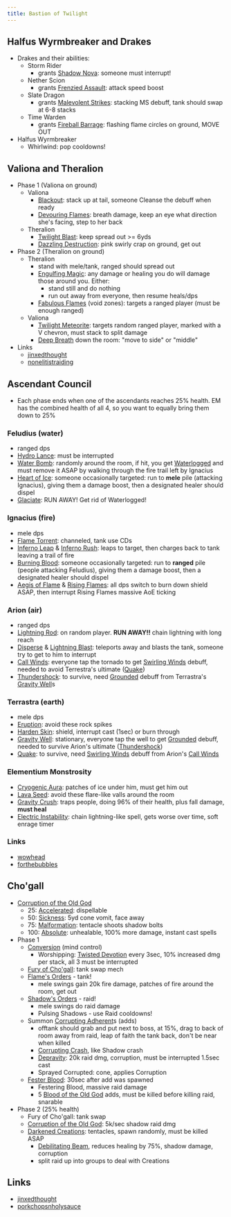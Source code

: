 ```yaml
---
title: Bastion of Twilight
---
```


## Halfus Wyrmbreaker and Drakes
  * Drakes and their abilities:
    * Storm Rider
      * grants [Shadow Nova](http://www.wowhead.com/spell=83703): someone must interrupt!
    * Nether Scion
      * grants [Frenzied Assault](http://www.wowhead.com/spell=83693): attack speed boost
    * Slate Dragon
      * grants [Malevolent Strikes](http://www.wowhead.com/spell=83908): stacking MS debuff, tank should swap at 6-8 stacks
    * Time Warden
      * grants [Fireball Barrage](http://www.wowhead.com/spell=83706): flashing flame circles on ground, MOVE OUT
  * Halfus Wyrmbreaker
    * Whirlwind: pop cooldowns!

## Valiona and Theralion
  * Phase 1 (Valiona on ground)
    * Valiona
      * [Blackout](http://www.wowhead.com/spell=86788): stack up at tail, someone Cleanse the debuff when ready
      * [Devouring Flames](http://www.wowhead.com/spell=90950): breath damage, keep an eye what direction she's facing, step to her back
    * Theralion
      * [Twilight Blast](http://www.wowhead.com/spell=86369): keep spread out >= 6yds
      * [Dazzling Destruction](http://www.wowhead.com/spell=86408): pink swirly crap on ground, get out
  * Phase 2 (Theralion on ground)
    * Theralion
      * stand with mele/tank, ranged should spread out
      * [Engulfing Magic](http://www.wowhead.com/spell=86622): any damage or healing you do will damage those around you. Either:
        * stand still and do nothing
        * run out away from everyone, then resume heals/dps
      * [Fabulous Flames](http://www.wowhead.com/spell=86505) (void zones): targets a ranged player (must be enough ranged)
    * Valiona
      * [Twilight Meteorite](http://www.wowhead.com/spell=86013): targets random ranged player, marked with a V chevron, must stack to split damage
      * [Deep Breath](http://www.wowhead.com/spell=86059) down the room: "move to side" or "middle"
  * Links
    * [jinxedthought](http://jinxedthought.blogspot.com/2010/12/valiona-theralion-10-man.html)
    * [nonelitistraiding](http://nonelitistraiding.blogspot.com/2011/03/hints-for-valonia-and-theralion-10.html)

## Ascendant Council
  * Each phase ends when one of the ascendants reaches 25% health. EM has the combined health of all 4, so you want to equally bring them down to 25%

### Feludius (water)
  * ranged dps
  * [Hydro Lance](http://www.wowhead.com/spell=82752): must be interrupted
  * [Water Bomb](http://www.wowhead.com/spell=82699): randomly around the room, if hit, you get [Waterlogged](http://www.wowhead.com/spell=82762) and must remove it ASAP by walking through the fire trail left by Ignacius
  * [Heart of Ice](http://www.wowhead.com/spell=82665): someone occasionally targeted: run to **mele** pile (attacking Ignacius), giving them a damage boost, then a designated healer should dispel
  * [Glaciate](http://www.wowhead.com/spell=82746): RUN AWAY! Get rid of Waterlogged!

### Ignacius (fire)
  * mele dps
  * [Flame Torrent](http://www.wowhead.com/spell=82777): channeled, tank use CDs
  * [Inferno Leap](http://www.wowhead.com/spell=82857) & [Inferno Rush](http://www.wowhead.com/spell=82859): leaps to target, then charges back to tank leaving a trail of fire
  * [Burning Blood](http://www.wowhead.com/spell=82660): someone occasionally targeted: run to **ranged** pile (people attacking Feludius), giving them a damage boost, then a designated healer should dispel
  * [Aegis of Flame](http://www.wowhead.com/spell=82631) & [Rising Flames](http://www.wowhead.com/spell=82636): all dps switch to burn down shield ASAP, then interrupt Rising Flames massive AoE ticking

### Arion (air)
  * ranged dps
  * [Lightning Rod](http://www.wowhead.com/spell=83099): on random player. **RUN AWAY!!** chain lightning with long reach
  * [Disperse](http://www.wowhead.com/spell=83087) & [Lightning Blast](http://www.wowhead.com/spell=93988): teleports away and blasts the tank, someone try to get to him to interrupt
  * [Call Winds](http://www.wowhead.com/spell=83491): everyone tap the tornado to get [Swirling Winds](http://www.wowhead.com/spell=83500) debuff, needed to avoid Terrestra's ultimate ([Quake](http://www.wowhead.com/spell=83565))
  * [Thundershock](http://www.wowhead.com/spell=83067): to survive, need [Grounded](http://www.wowhead.com/spell=83581) debuff from Terrastra's [Gravity Well](http://www.wowhead.com/spell=79244)s

### Terrastra (earth)
  * mele dps
  * [Eruption](http://www.wowhead.com/spell=83675): avoid these rock spikes
  * [Harden Skin](http://www.wowhead.com/spell=83718): shield, interrupt cast (1sec) or burn through
  * [Gravity Well](http://www.wowhead.com/spell=79244): stationary, everyone tap the well to get [Grounded](http://www.wowhead.com/spell=83581) debuff, needed to survive Arion's ultimate ([Thundershock](http://www.wowhead.com/spell=92470))
  * [Quake](http://www.wowhead.com/spell=83565): to survive, need [Swirling Winds](http://www.wowhead.com/spell=83500) debuff from Arion's [Call Winds](http://www.wowhead.com/spell=83491)

### Elementium Monstrosity
  * [Cryogenic Aura](http://www.wowhead.com/spell=84918): patches of ice under him, must get him out
  * [Lava Seed](http://www.wowhead.com/spell=84913): avoid these flare-like valls around the room
  * [Gravity Crush](http://www.wowhead.com/spell=84948): traps people, doing 96% of their health, plus fall damage, **must heal**
  * [Electric Instability](http://www.wowhead.com/spell=84529): chain lightning-like spell, gets worse over time, soft enrage timer

### Links
  * [wowhead](http://www.wowhead.com/npc=43735)
  * [forthebubbles](http://forthebubbles.wordpress.com/2011/03/08/bot-ascendant-council/)

## Cho'gall
  * [Corruption of the Old God](http://www.wowhead.com/spell=82361)
    * 25: [Accelerated](http://www.wowhead.com/spell=81836): dispellable
    * 50: [Sickness](http://www.wowhead.com/spell=81831): 5yd cone vomit, face away
    * 75: [Malformation](http://www.wowhead.com/spell=82125): tentacle shoots shadow bolts
    * 100: [Absolute](http://www.wowhead.com/spell=82170): unhealable, 100% more damage, instant cast spells
  * Phase 1
    * [Conversion](http://www.wowhead.com/spell=91303) (mind control)
      * Worshipping: [Twisted Devotion](http://www.wowhead.com/spell=91331) every 3sec, 10% increased dmg per stack, all 3 must be interrupted
    * [Fury of Cho'gall](http://www.wowhead.com/spell=86027): tank swap mech
    * [Flame's Orders](http://www.wowhead.com/spell=87579) - tank!
      * mele swings gain 20k fire damage, patches of fire around the room, get out
    * [Shadow's Orders](http://www.wowhead.com/spell=81556) - raid!
      * mele swings do raid damage
      * Pulsing Shadows - use Raid cooldowns!
    * Summon [Corrupting Adherent](http://www.wowhead.com/npc=43622)s (adds)
      * offtank should grab and put next to boss, at 15%, drag to back of room away from raid, leap of faith the tank back, don't be near when killed
      * [Corrupting Crash](http://www.wowhead.com/spell=81689), like Shadow crash
      * [Depravity](http://www.wowhead.com/spell=81713): 20k raid dmg, corruption, must be interrupted 1.5sec cast
      * Sprayed Corrupted: cone, applies Corruption
    * [Fester Blood](http://www.wowhead.com/spell=82299): 30sec after add was spawned
      * Festering Blood, massive raid damage
      * 5 [Blood of the Old God](http://www.wowhead.com/npc=43707) adds, must be killed before killing raid, snarable
  * Phase 2 (25% health)
    * Fury of Cho'gall: tank swap
    * [Corruption of the Old God](http://www.wowhead.com/spell=82361): 5k/sec shadow raid dmg
    * [Darkened Creations](http://www.wowhead.com/spell=82414): tentacles, spawn randomly, must be killed ASAP
      * [Debilitating Beam](http://www.wowhead.com/spell=82411), reduces healing by 75%, shadow damage, corruption
      * split raid up into groups to deal with Creations
  


## Links
  * [jinxedthought](http://jinxedthought.blogspot.com/2011/01/ascendant-council-10-man.html)
  * [porkchopsnholysauce](http://porkchopsnholysauce.wordpress.com/2011/02/03/cataclysm-is-too-easy/)
